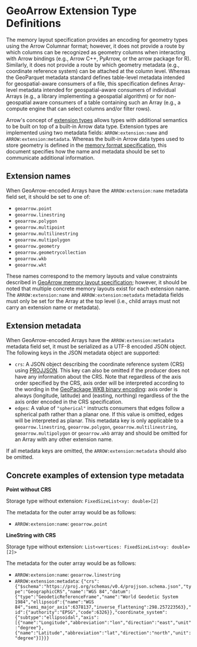 
# GeoArrow Extension Type Definitions

The memory layout specification provides an encoding for geometry types
using the Arrow Columnar format; however, it does not provide a route by
which columns can be recognized as geometry columns when interacting with
Arrow bindings (e.g., Arrow C++, PyArrow, or the arrow package for R).
Similarly, it does not provide a route by which geometry metadata (e.g.,
coordinate reference system) can be attached at the column level.
Whereas the GeoParquet metadata standard defines table-level metadata
intended for geospatial-aware consumers of a file, this specification
defines Array-level metadata intended for geospatial-aware consumers
of individual Arrays (e.g., a library implementing a geospatial algorithm)
or for non-geospatial aware consumers of a table containing such an
Array (e.g., a compute engine that can select columns and/or filter rows).

Arrow's concept of [extension types](https://arrow.apache.org/docs/format/Columnar.html#extension-types)
allows types with additional semantics to be built on top of a built-in
Arrow data type. Extension types are implemented using two metadata fields:
`ARROW:extension:name` and `ARROW:extension:metadata`. Whereas the
built-in Arrow data types used to store geometry is defined in the
[memory format specification](format.md), this document specifies how
the name and metadata should be set to communicate additional
information.

## Extension names

When GeoArrow-encoded Arrays have the `ARROW:extension:name` metadata
field set, it should be set to one of:

- `geoarrow.point`
- `geoarrow.linestring`
- `geoarrow.polygon`
- `geoarrow.multipoint`
- `geoarrow.multilinestring`
- `geoarrow.multipolygon`
- `geoarrow.geometry`
- `geoarrow.geometrycollection`
- `geoarrow.wkb`
- `geoarrow.wkt`

These names correspond to the memory layouts and value constraints described in
[GeoArrow memory layout specification](format.md); however, it should be noted
that multiple concrete memory layouts exist for each extension name.
The `ARROW:extension:name`
and `ARROW:extension:metadata` metadata fields must only be set for the Array at
the top level (i.e., child arrays must not carry an extension name or metadata).

## Extension metadata

When GeoArrow-encoded Arrays have the `ARROW:extension:metadata` metadata
field set, it must be serialized as a UTF-8 encoded JSON object. The following
keys in the JSON metadata object are supported:

- `crs`: A JSON object describing the coordinate reference system (CRS)
  using [PROJJSON](https://proj.org/specifications/projjson.html).
  This key can also be omitted if the producer does not have any
  information about the CRS. Note that regardless of the axis
  order specified by the CRS, axis order will be interpreted
  according to the wording in the
  [GeoPackage WKB binary encoding](https://www.geopackage.org/spec130/index.html#gpb_format):
  axis order is always (longitude, latitude) and (easting, northing)
  regardless of the the axis order encoded in the CRS specification.
- `edges`: A value of `"spherical"` instructs consumers that edges follow
  a spherical path rather than a planar one. If this value is omitted,
  edges will be interpreted as planar. This metadata key is only applicable
  to a `geoarrow.linestring`, `geoarrow.polygon`, `geoarrow.multilinestring`,
  `geoarrow.multipolygon` or `geoarrow.wkb` array and should be omitted for
  an Array with any other extension name.

If all metadata keys are omitted, the `ARROW:extension:metadata` should
also be omitted.

## Concrete examples of extension type metadata

**Point without CRS**

Storage type without extension: `FixedSizeList<xy: double>[2]`

The metadata for the outer array would be as follows:

- `ARROW:extension:name`: `geoarrow.point`

**LineString with CRS**

Storage type without extension: `List<vertices: FixedSizeList<xy: double>[2]>`

The metadata for the outer array would be as follows:

- `ARROW:extension:name`: `geoarrow.linestring`
- `ARROW:extension:metadata`: `{"crs": {"$schema":"https://proj.org/schemas/v0.4/projjson.schema.json","type":"GeographicCRS","name":"WGS 84","datum":{"type":"GeodeticReferenceFrame","name":"World Geodetic System 1984","ellipsoid":{"name":"WGS 84","semi_major_axis":6378137,"inverse_flattening":298.257223563},"id":{"authority":"EPSG","code":6326}},"coordinate_system":{"subtype":"ellipsoidal","axis":[{"name":"Longitude","abbreviation":"lon","direction":"east","unit":"degree"},{"name":"Latitude","abbreviation":"lat","direction":"north","unit":"degree"}]}}}`
